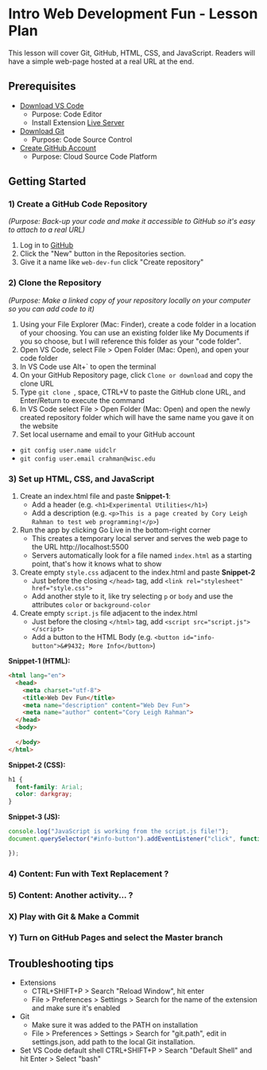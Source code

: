 
# Intro Web Development Fun - Lesson Plan

This lesson will cover Git, GitHub, HTML, CSS, and JavaScript. Readers will have a simple web-page hosted at a real URL at the end.

## Prerequisites

- [Download VS Code](https://code.visualstudio.com)
  - Purpose: Code Editor
  - Install Extension [Live Server](https://marketplace.visualstudio.com/items?itemName=ritwickdey.LiveServer)
- [Download Git](https://git-scm.com/downloads)
  - Purpose: Code Source Control
- [Create GitHub Account](https://github.com)
  - Purpose: Cloud Source Code Platform

## Getting Started

### 1) Create a GitHub Code Repository
*(Purpose: Back-up your code and make it accessible to GitHub so it's easy to attach to a real URL)*

1. Log in to [GitHub](https://github.com)
2. Click the "New" button in the Repositories section.
3. Give it a name like `web-dev-fun` click "Create repository"

### 2) Clone the Repository
*(Purpose: Make a linked copy of your repository locally on your computer so you can add code to it)*

1. Using your File Explorer (Mac: Finder), create a code folder in a location of your choosing. You can use an existing folder like My Documents if you so choose, but I will reference this folder as your "code folder".
2. Open VS Code, select File > Open Folder (Mac: Open), and open your code folder
3. In VS Code use Alt+` to open the terminal
4. On your GitHub Repository page, click `Clone or download` and copy the clone URL
5. Type `git clone `, space, CTRL+V to paste the GitHub clone URL, and Enter/Return to execute the command
6. In VS Code select File > Open Folder (Mac: Open) and open the newly created repository folder which will have the same name you gave it on the website
7. Set local username and email to your GitHub account
 - `git config user.name uidclr`
 - `git config user.email crahman@wisc.edu`


### 3) Set up HTML, CSS, and JavaScript

1. Create an index.html file and paste **Snippet-1**:
   - Add a header (e.g. `<h1>Experimental Utilities</h1>`) 
   - Add a description (e.g. `<p>This is a page created by Cory Leigh Rahman to test web programming!</p>`)
2. Run the app by clicking Go Live in the bottom-right corner
   - This creates a temporary local server and serves the web page to the URL http://localhost:5500
   - Servers automatically look for a file named `index.html` as a starting point, that's how it knows what to show
3. Create empty `style.css` adjacent to the index.html and paste  **Snippet-2**
   - Just before the closing `</head>` tag, add `<link rel="stylesheet" href="style.css">`
   - Add another style to it, like try selecting `p` or `body` and use the attributes `color` or `background-color` 
4. Create empty `script.js` file adjacent to the index.html
   - Just before the closing `</html>` tag, add `<script src="script.js"></script>`
   - Add a button to the HTML Body (e.g. `<button id="info-button">&#9432; More Info</button>`)

**Snippet-1 (HTML):**
```html
<html lang="en">
  <head>
    <meta charset="utf-8">
    <title>Web Dev Fun</title>
    <meta name="description" content="Web Dev Fun">
    <meta name="author" content="Cory Leigh Rahman">
  </head>
  <body>
    
  </body>
</html>
```

**Snippet-2 (CSS):**
```css
h1 {
  font-family: Arial;
  color: darkgray;
}
```

**Snippet-3 (JS):**
```javascript
console.log("JavaScript is working from the script.js file!");
document.querySelector("#info-button").addEventListener("click", function (e) {

});
```

### 4) Content: Fun with Text Replacement ?

### 5) Content: Another activity... ?

### X) Play with Git & Make a Commit

### Y) Turn on GitHub Pages and select the Master branch

## Troubleshooting tips

- Extensions
  - CTRL+SHIFT+P > Search "Reload Window", hit enter
  - File > Preferences > Settings > Search for the name of the extension and make sure it's enabled
- Git
  - Make sure it was added to the PATH on installation
  - File > Preferences > Settings > Search for "git.path", edit in settings.json, add path to the local Git installation.
- Set VS Code default shell CTRL+SHIFT+P > Search "Default Shell" and hit Enter > Select "bash"